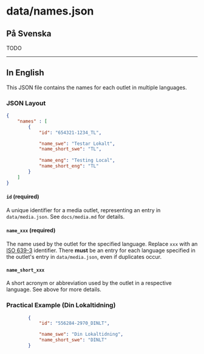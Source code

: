 # data/names.json

## På Svenska
TODO

---
## In English
This JSON file contains the names for each outlet in multiple languages.

### JSON Layout

```json
{
    "names" : [
        {
            "id": "654321-1234_TL",

            "name_swe": "Testar Lokalt",
            "name_short_swe": "TL",
            
            "name_eng": "Testing Local",
            "name_short_eng": "TL"
        }
    ]
}
```

#### `id` (required)
A unique identifier for a media outlet, representing an entry in `data/media.json`. See `docs/media.md` 
for details.

#### `name_xxx` (required)
The name used by the outlet for the specified language. Replace `xxx` with an 
[ISO 639-3](https://en.wikipedia.org/wiki/ISO_639-3) identifier. There **must** be an entry for each language
specified in the outlet's entry in `data/media.json`, even if duplicates occur.

#### `name_short_xxx`
A short acronym or abbreviation used by the outlet in a respective language. See above for more details.

### Practical Example (Din Lokaltidning)


```json		
        {
            "id": "556284-2970_DINLT",

			"name_swe": "Din Lokaltidning",
			"name_short_swe": "DINLT"
		}
```

